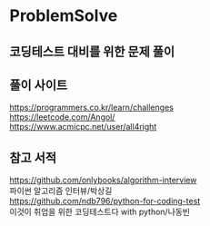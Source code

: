 # ProblemSolve
## 코딩테스트 대비를 위한 문제 풀이

## 풀이 사이트
https://programmers.co.kr/learn/challenges <br>
https://leetcode.com/Angol/ <br>
https://www.acmicpc.net/user/all4right <br>

## 참고 서적
https://github.com/onlybooks/algorithm-interview<br>
파이썬 알고리즘 인터뷰/박상길 <br>
https://github.com/ndb796/python-for-coding-test<br>
이것이 취업을 위한 코딩테스트다 with python/나동빈 <br>

